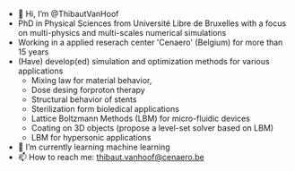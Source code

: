 - 👋 Hi, I’m @ThibautVanHoof
- PhD in Physical Sciences from Université Libre de Bruxelles with a focus on multi-physics and multi-scales numerical simulations 
- Working in a applied reserach center 'Cenaero' (Belgium) for more than 15 years
- (Have) develop(ed) simulation and optimization methods for various applications 
    - Mixing law for material behavior, 
    - Dose desing forproton therapy
    - Structural behavior of stents
    - Sterilization form bioledical applications
    - Lattice Boltzmann Methods (LBM) for micro-fluidic devices
    - Coating on 3D objects (propose a level-set solver based on LBM)
    - LBM for hypersonic applications
- 🌱 I’m currently learning machine learning
- 📫 How to reach me: thibaut.vanhoof@cenaero.be

<!---
ThibautVanHoof/ThibautVanHoof is a ✨ special ✨ repository because its `README.md` (this file) appears on your GitHub profile.
You can click the Preview link to take a look at your changes.
--->
